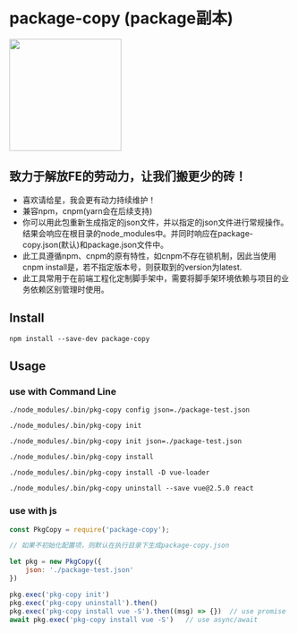 # package-copy (package副本)

<img width="200" height="200" src="https://webpack.js.org/assets/icon-square-big.svg">

## 致力于解放FE的劳动力，让我们搬更少的砖！

* 喜欢请给星，我会更有动力持续维护！
* 兼容npm，cnpm(yarn会在后续支持)
* 你可以用此包重新生成指定的json文件，并以指定的json文件进行常规操作。结果会响应在根目录的node_modules中。并同时响应在package-copy.json(默认)和package.json文件中。
* 此工具遵循npm、cnpm的原有特性，如cnpm不存在锁机制，因此当使用cnpm install是，若不指定版本号，则获取到的version为latest.
* 此工具常用于在前端工程化定制脚手架中，需要将脚手架环境依赖与项目的业务依赖区别管理时使用。


## Install

`npm install --save-dev package-copy`

## Usage

### use with Command Line

`./node_modules/.bin/pkg-copy config json=./package-test.json`

`./node_modules/.bin/pkg-copy init`

`./node_modules/.bin/pkg-copy init json=./package-test.json`

`./node_modules/.bin/pkg-copy install`

`./node_modules/.bin/pkg-copy install -D vue-loader`

`./node_modules/.bin/pkg-copy uninstall --save vue@2.5.0 react`


### use with js

```js
const PkgCopy = require('package-copy');

// 如果不初始化配置项，则默认在执行目录下生成package-copy.json

let pkg = new PkgCopy({
    json: './package-test.json'
})

pkg.exec('pkg-copy init')
pkg.exec('pkg-copy uninstall').then()
pkg.exec('pkg-copy install vue -S').then((msg) => {})  // use promise
await pkg.exec('pkg-copy install vue -S')   // use async/await
```